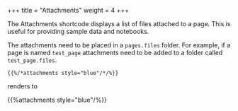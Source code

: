+++
title = "Attachments"
weight = 4
+++

The Attachments shortcode displays a list of files attached to a page. This is useful for providing sample data and notebooks.

The attachments need to be placed in a `pages.files` folder. For example, if a page is named `test_page` attachments need to be added to a folder called `test_page.files`.

```
{{%/*attachments style="blue"/*/%}}
```

renders to

{{%attachments style="blue"/%}}
